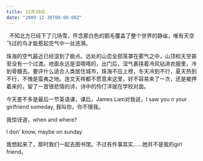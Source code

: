 ```yaml
---
title: 12月30日
date: "2009-12-30T00:00:00Z"
---
```

 
不知北方已经下了几场雪，怀念那白色的鹅毛覆盖了整个世界的静谧，唯有天空飞过的鸟才能惹起空气中一丝涟漪。

珠海的空气最近已经湿到了极点。远处的山峦全部笼罩在雾气之中，山顶和天空甚至没有一个过渡。地面永远是湿嗒嗒的，出门后，湿气裹挟着冷风钻进衣服里，冷到骨髓去。要评什么适合人类居住城市，珠海不应上榜，冬天冷到不行，夏天热到不行，不愧是蛮夷之地。连文天祥都不愿意来这里，好不容易来了一次，还是被押着来的，留了一首很悲情的诗，诗中的伶仃洋就在学校对面。

今天差不多是最后一节英语课，课后，James Lam对我说，I saw you n your girlfriend someday, 我叫你，你不理我。

我惊讶道，when and where?

I don' know, maybe on sunday.

我想起来了，那时我们一起去图书馆。不过有件事其实……她并不是我的girl friend。

 